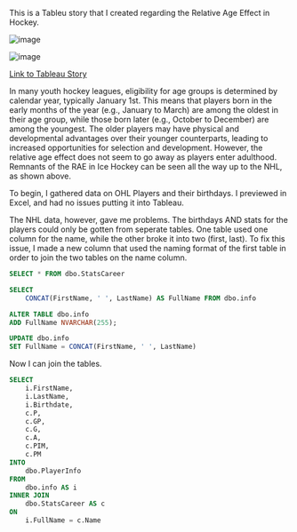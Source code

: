 This is a Tableu story that I created regarding the Relative Age Effect in Hockey.

![image](https://private-user-images.githubusercontent.com/169910014/337406771-ab2b38f2-33a0-43f9-b9a0-f8fe8a9bca15.png?jwt=eyJhbGciOiJIUzI1NiIsInR5cCI6IkpXVCJ9.eyJpc3MiOiJnaXRodWIuY29tIiwiYXVkIjoicmF3LmdpdGh1YnVzZXJjb250ZW50LmNvbSIsImtleSI6ImtleTUiLCJleHAiOjE3MTc3MDE3MzMsIm5iZiI6MTcxNzcwMTQzMywicGF0aCI6Ii8xNjk5MTAwMTQvMzM3NDA2NzcxLWFiMmIzOGYyLTMzYTAtNDNmOS1iOWEwLWY4ZmU4YTliY2ExNS5wbmc_WC1BbXotQWxnb3JpdGhtPUFXUzQtSE1BQy1TSEEyNTYmWC1BbXotQ3JlZGVudGlhbD1BS0lBVkNPRFlMU0E1M1BRSzRaQSUyRjIwMjQwNjA2JTJGdXMtZWFzdC0xJTJGczMlMkZhd3M0X3JlcXVlc3QmWC1BbXotRGF0ZT0yMDI0MDYwNlQxOTE3MTNaJlgtQW16LUV4cGlyZXM9MzAwJlgtQW16LVNpZ25hdHVyZT0yOWE0OTk0OTJkZWViZjUxMDU5Zjk4MTA5Y2UzMDE0OGNhMDA5ODVmYzJlMWFiY2M4ZjhjZTk2OTUxZTFhOTVjJlgtQW16LVNpZ25lZEhlYWRlcnM9aG9zdCZhY3Rvcl9pZD0wJmtleV9pZD0wJnJlcG9faWQ9MCJ9.yI1owTNEti6Rm2tHHuWmEMbgsqYmovk3eI75tBXD7O0)

![image](https://private-user-images.githubusercontent.com/169910014/337406844-60d43e24-1c33-468a-bf66-11d895adef37.png?jwt=eyJhbGciOiJIUzI1NiIsInR5cCI6IkpXVCJ9.eyJpc3MiOiJnaXRodWIuY29tIiwiYXVkIjoicmF3LmdpdGh1YnVzZXJjb250ZW50LmNvbSIsImtleSI6ImtleTUiLCJleHAiOjE3MTc3MDE4MTcsIm5iZiI6MTcxNzcwMTUxNywicGF0aCI6Ii8xNjk5MTAwMTQvMzM3NDA2ODQ0LTYwZDQzZTI0LTFjMzMtNDY4YS1iZjY2LTExZDg5NWFkZWYzNy5wbmc_WC1BbXotQWxnb3JpdGhtPUFXUzQtSE1BQy1TSEEyNTYmWC1BbXotQ3JlZGVudGlhbD1BS0lBVkNPRFlMU0E1M1BRSzRaQSUyRjIwMjQwNjA2JTJGdXMtZWFzdC0xJTJGczMlMkZhd3M0X3JlcXVlc3QmWC1BbXotRGF0ZT0yMDI0MDYwNlQxOTE4MzdaJlgtQW16LUV4cGlyZXM9MzAwJlgtQW16LVNpZ25hdHVyZT1iZGNiNTM2NzRhNmUwOGMzZWE4NmY0NDg0Y2I1ODY4ZjZjZDg0YzRkNTBmMWI4NjZjOTdkZjBiZjBjN2IwNmQ2JlgtQW16LVNpZ25lZEhlYWRlcnM9aG9zdCZhY3Rvcl9pZD0wJmtleV9pZD0wJnJlcG9faWQ9MCJ9.lTgun5XeGFRb6IEy33SGXk3o3lWqddVo7UdPhxJ6JGU)

[Link to Tableau Story](https://public.tableau.com/app/profile/nicholas.mangione1725/viz/HockeyRAE/Story1)

In many youth hockey leagues, eligibility for age groups is determined by calendar year, typically January 1st. This means that players born in the early months of the year (e.g., January to March) are among the oldest in their age group, while those born later (e.g., October to December) are among the youngest. The older players may have physical and developmental advantages over their younger counterparts, leading to increased opportunities for selection and development. However, the relative age effect does not seem to go away as players enter adulthood. Remnants of the RAE in Ice Hockey can be seen all the way up to the NHL, as shown above.

To begin, I gathered data on OHL Players and their birthdays. I previewed in Excel, and had no issues putting it into Tableau.

The NHL data, however, gave me problems. The birthdays AND stats for the players could only be gotten from seperate tables. One table used one column for the name, while the other broke it into two (first, last).
To fix this issue, I made a new column that used the naming format of the first table in order to join the two tables on the name column.

```SQL
SELECT * FROM dbo.StatsCareer 

SELECT 
    CONCAT(FirstName, ' ', LastName) AS FullName FROM dbo.info

ALTER TABLE dbo.info
ADD FullName NVARCHAR(255);

UPDATE dbo.info
SET FullName = CONCAT(FirstName, ' ', LastName)
```

Now I can join the tables.

```SQL
SELECT 
    i.FirstName, 
    i.LastName, 
    i.Birthdate, 
    c.P,
	c.GP,
	c.G,
	c.A,
	c.PIM,
	c.PM
INTO 
    dbo.PlayerInfo
FROM 
    dbo.info AS i
INNER JOIN 
    dbo.StatsCareer AS c
ON 
    i.FullName = c.Name
```
